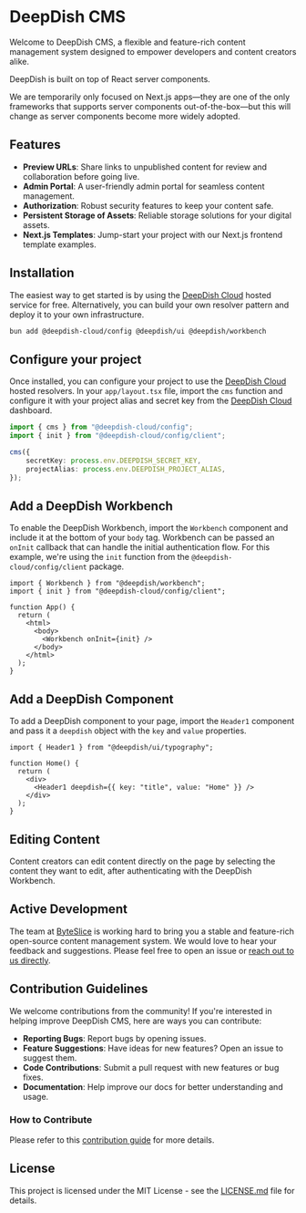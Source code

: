 # DeepDish CMS

Welcome to DeepDish CMS, a flexible and feature-rich content management system designed to empower developers and content creators alike.

DeepDish is built on top of React server components.
<!-- Next.js is one of the only frameworks that supports server components out of the box with their app router.
We are temporarily only focused on Next.js apps, but this will change as server components become more widely adopted. -->
We are temporarily only focused on Next.js apps—they are one of the only frameworks that supports server components out-of-the-box—but this will change as server components become more widely adopted.

## Features

- **Preview URLs**: Share links to unpublished content for review and collaboration before going live.
- **Admin Portal**: A user-friendly admin portal for seamless content management.
- **Authorization**: Robust security features to keep your content safe.
- **Persistent Storage of Assets**: Reliable storage solutions for your digital assets.
- **Next.js Templates**: Jump-start your project with our Next.js frontend template examples.

## Installation

The easiest way to get started is by using the [DeepDish Cloud](https://dashboard.deepdish.app) hosted service for free. Alternatively, you can build your own resolver pattern and deploy it to your own infrastructure.

```sh
bun add @deepdish-cloud/config @deepdish/ui @deepdish/workbench
```

## Configure your project

Once installed, you can configure your project to use the [DeepDish Cloud](https://dashboard.deepdish.app) hosted resolvers.
In your `app/layout.tsx` file, import the `cms` function and configure it with your project alias and secret key from the [DeepDish Cloud](https://dashboard.deepdish.app) dashboard.

```ts
import { cms } from "@deepdish-cloud/config";
import { init } from "@deepdish-cloud/config/client";

cms({
	secretKey: process.env.DEEPDISH_SECRET_KEY,
	projectAlias: process.env.DEEPDISH_PROJECT_ALIAS,
});
```

## Add a DeepDish Workbench

To enable the DeepDish Workbench, import the `Workbench` component and include it at the bottom of your `body` tag.
Workbench can be passed an `onInit` callback that can handle the initial authentication flow.
For this example, we're using the `init` function from the `@deepdish-cloud/config/client` package.

```tsx
import { Workbench } from "@deepdish/workbench";
import { init } from "@deepdish-cloud/config/client";

function App() {
  return (
    <html>
      <body>
        <Workbench onInit={init} />
      </body>
    </html>
  );
}
```

## Add a DeepDish Component

To add a DeepDish component to your page, import the `Header1` component and pass it a `deepdish` object with the `key` and `value` properties.

```tsx
import { Header1 } from "@deepdish/ui/typography";

function Home() {
  return (
    <div>
      <Header1 deepdish={{ key: "title", value: "Home" }} />
    </div>
  );
}
```

## Editing Content

Content creators can edit content directly on the page by selecting the content they want to edit, after authenticating with the DeepDish Workbench.

## Active Development

The team at [ByteSlice](https://byteslice.co) is working hard to bring you a stable and feature-rich open-source content management system. We would love to hear your feedback and suggestions. Please feel free to open an issue or [reach out to us directly](https://byteslice.co/contact).

## Contribution Guidelines

We welcome contributions from the community! If you're interested in helping improve DeepDish CMS, here are ways you can contribute:

- **Reporting Bugs**: Report bugs by opening issues.
- **Feature Suggestions**: Have ideas for new features? Open an issue to suggest them.
- **Code Contributions**: Submit a pull request with new features or bug fixes.
- **Documentation**: Help improve our docs for better understanding and usage.

### How to Contribute

Please refer to this [contribution guide](./CONTRIBUTE.md) for more details.

## License

This project is licensed under the MIT License - see the [LICENSE.md](LICENSE.md) file for details.
